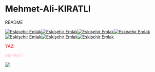 # Mehmet-Ali-KIRATLI

README

<a href="http://www.eskisehiremlak.com"><img src="http://in.sitekodlari.com/prla/gidk.gif" border="0" alt="Eskişehir Emlak"></a><a href="http://www.eskisehiremlak.com"><img src="http://in.sitekodlari.com/prla/gidi.gif" border="0" alt="Eskişehir Emlak"></a><a href="http://www.eskisehiremlak.com"><img src="http://in.sitekodlari.com/prla/gidr.gif" border="0" alt="Eskişehir Emlak"></a><a href="http://www.eskisehiremlak.com"><img src="http://in.sitekodlari.com/prla/gida.gif" border="0" alt="Eskişehir Emlak"></a><a href="http://www.eskisehiremlak.com"><img src="http://in.sitekodlari.com/prla/gidt.gif" border="0" alt="Eskişehir Emlak"></a><a href="http://www.eskisehiremlak.com"><img src="http://in.sitekodlari.com/prla/gidl.gif" border="0" alt="Eskişehir Emlak"></a><a href="http://www.eskisehiremlak.com"><img src="http://in.sitekodlari.com/prla/gidi.gif" border="0" alt="Eskişehir Emlak"></a>


<span style='color:red'> YAZI </span>

<span style='color:pink'> MEHMET </span>



<a href="http://Instagram.com/mehmetalikiratliii" target=new><img src="http://in.sitekodlari.com/insta/1.png" border="0"></a>







